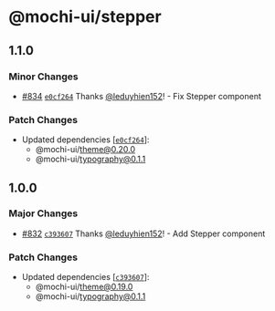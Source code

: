 # @mochi-ui/stepper

## 1.1.0

### Minor Changes

- [#834](https://github.com/consolelabs/mochi-ui/pull/834) [`e0cf264`](https://github.com/consolelabs/mochi-ui/commit/e0cf26419ff16ebd3ffcd577ec44896ab2c7e836) Thanks [@leduyhien152](https://github.com/leduyhien152)! - Fix Stepper component

### Patch Changes

- Updated dependencies [[`e0cf264`](https://github.com/consolelabs/mochi-ui/commit/e0cf26419ff16ebd3ffcd577ec44896ab2c7e836)]:
  - @mochi-ui/theme@0.20.0
  - @mochi-ui/typography@0.1.1

## 1.0.0

### Major Changes

- [#832](https://github.com/consolelabs/mochi-ui/pull/832) [`c393607`](https://github.com/consolelabs/mochi-ui/commit/c39360797bb96792c2c82287e79bcdf9eddf3641) Thanks [@leduyhien152](https://github.com/leduyhien152)! - Add Stepper component

### Patch Changes

- Updated dependencies [[`c393607`](https://github.com/consolelabs/mochi-ui/commit/c39360797bb96792c2c82287e79bcdf9eddf3641)]:
  - @mochi-ui/theme@0.19.0
  - @mochi-ui/typography@0.1.1
